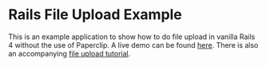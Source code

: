 Rails File Upload Example
=========================

This is an example application to show how to do file upload in vanilla Rails 4 without the use of Paperclip.  A live demo can be found [here](http://railsfileupload.herokuapp.com).  There is also an accompanying [file upload tutorial](http://ryan.endacott.me/2014/06/10/rails-file-upload.html).
